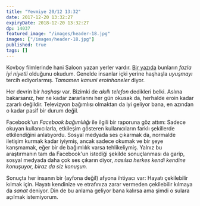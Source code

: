 ```yaml
---
title: "Yevmiye 20/12 13:32"
date: 2017-12-20 13:32:27
expiryDate: 2018-12-20 13:32:27
dp: 14037
featured_image: "/images/header-18.jpg"
images: ["/images/header-18.jpg"]
published: true
tags: []
---
```




Kovboy filmlerinde hani Saloon yazan yerler vardır. [Bir
yazıda](https://t.co/fCD0rRS7KR) bunların *fazla iyi niyetli* olduğunu okudum.
Genelde insanlar içki yerine haşhaşla *uyuşmayı* tercih ediyorlarmış. *Tamamen
kanuni eroinhaneler* diyor.

Her devrin bir *haşhaşı* var. Bizimki de *akıllı telefon* dedikleri belki.
Aslına bakarsanız, her ne kadar zararlarını her gün okusak da, herhalde eroin
kadar zararlı değildir. Televizyon bağımlısı olmaktan da iyi geliyor bana, en
azından o kadar pasif bir durum değil. 

Facebook'un *Facebook bağımlılığı* ile ilgili bir raporuna göz attım: Sadece
okuyan kullanıcılarla, etkileşim gösteren kullanıcıların farklı şekillerde
etkilendiğini anlatıyordu. Sosyal medyada ses çıkarmak da, normalde iletişim
kurmak kadar iyiymiş, ancak sadece okumak ve bir şeye karışmamak, eğer bir de
bağımlılık varsa tehlikeliymiş. Yalnız bu araştırmanın tam da Facebook'un
istediği şekilde sonuçlanması da garip, sosyal medyada daha çok ses çıkarın
diyor, *nasılsa herkes kendi kendine konuşuyor, biraz da siz konuşun.*

Sonuçta her insanın bir (ayfona değil) afyona ihtiyacı var: Hayatı çekilebilir
kılmak için. Hayatı kendinize ve etrafınıza zarar vermeden çekilebilir kılmaya
da *sanat* deniyor. Din de bu anlama geliyor bana kalırsa ama şimdi o sulara
açılmak istemiyorum.


